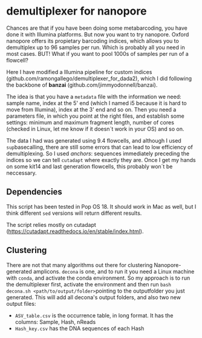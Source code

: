 # demultiplexer for nanopore

Chances are that if you have been doing some metabarcoding, you have done it with Illumina platforms. But now you want to try nanopore. Oxford nanopore offers its propietary barcoding indices, which allows you to demultiplex up to 96 samples per run. Which is probably all you need in most cases. BUT! What if you want to pool 1000s of samples per run of a flowcell?

Here I have modified a Illumina pipeline for custom indices (github.com/ramongallego/demultiplexer_for_dada2), which I did following the backbone of **banzai** (github.com/jimmyodonnell/banzai).

The idea is that you have a `metadata` file with the information we need: sample name, index at the 5' end (which I named i5 because it is hard to move from Illumina), index at the 3' end and so on. Then you need a parameters file, in which you point at the right files, and establish some settings: minimum and maximum fragment length, number of cores (checked in Linux, let me know if it doesn´t work in your OS) and so on.

The data I had was generated using 9.4 flowcells, and although I used `sup`basecalling, there are still some errors that can lead to low efficiency of demultiplexing. So I used *anchors*: sequences immediately preceding the indices so we can tell `cutadapt` where exactly they are. Once I get my hands on some kit14 and last generation flowcells, this probably won´t be neccessary.

## Dependencies

This script has been tested in Pop OS 18. It should work in Mac as well, but I think different `sed` versions will return different results.

The script relies mostly on cutadapt (<https://cutadapt.readthedocs.io/en/stable/index.html>).

## Clustering

There are not that many algorithms out there for clustering Nanopore-generated amplicons. `decona` is one, and to run it you need a Linux machine with `conda`, and activate the conda environment. So my approach is to run the demultiplexer first, activate the environment and then run `bash decona.sh <path/to/output/folder>`pointing to the outputfolder you just generated. This will add all decona's output folders, and also two new output files:

  * `ASV_table.csv` is the occurrence table, in long format. It has the columns: Sample, Hash, nReads
  * `Hash_key.csv` has the DNA sequences of each Hash
  
